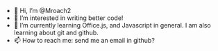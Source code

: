 - 👋 Hi, I’m @Mroach2
- 👀 I’m interested in writing better code!
- 🌱 I’m currently learning Office.js, and Javascript in general.  I am also learning about git and github.
- 📫 How to reach me: send me an email in github?

<!---
Mroach2/Mroach2 is a ✨ special ✨ repository because its `README.md` (this file) appears on your GitHub profile.
You can click the Preview link to take a look at your changes.
--->
